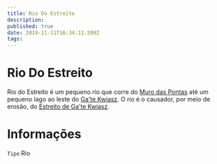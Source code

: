 ```yaml
---
title: Rio Do Estreito
description: 
published: true
date: 2019-11-11T16:34:11.599Z
tags: 
---
```


<!-- SUBTITLE: Visão geral sobre Rio Do Estreito -->

# Rio Do Estreito
Rio do Estreito é um pequeno rio que corre do [Muro das Pontas](/lugares/plano-material/drafeon/sudeste-de-drafeon/muro-das-pontas#muro-das-pontas) até um pequeno lago ao leste do [Ga'te Kwiasz](/lugares/plano-material/drafeon/sudeste-de-drafeon/gate-kwiasz#gate-kwiasz). O rio é o causador, por meio de erosão, do [Estreito de Ga'te Kwiasz](/lugares/plano-material/drafeon/sudeste-de-drafeon/estreito-de-gate-kwiasz#estreito-de-gate-kwiasz).

# Informações
`Tipo` Rio

